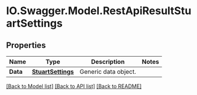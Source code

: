 # IO.Swagger.Model.RestApiResultStuartSettings
## Properties

Name | Type | Description | Notes
------------ | ------------- | ------------- | -------------
**Data** | [**StuartSettings**](StuartSettings.md) | Generic data object. | 

[[Back to Model list]](../README.md#documentation-for-models) [[Back to API list]](../README.md#documentation-for-api-endpoints) [[Back to README]](../README.md)

